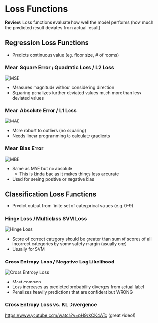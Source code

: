 # Loss Functions
**Review**: Loss functions evaluate how well the model performs (how much the predicted result deviates from actual result)

## Regression Loss Functions
- Predicts continuous value (eg. floor size, # of rooms)

### Mean Square Error / Quadratic Loss / L2 Loss
![MSE](https://miro.medium.com/max/342/1*SGhoeJ_BgcfqU06CmX41rw.png)
- Measures magnitude without considering direction
- Squaring penalizes further deviated values much more than less deviated values

### Mean Absolute Error / L1 Loss
![MAE](https://miro.medium.com/max/355/1*piCo0iDgPmESnQkHSwAK6A.png)
- More robust to outliers (no squaring)
- Needs linear programming to calculate gradients

### Mean Bias Error
![MBE](https://miro.medium.com/max/331/1*BpYT_vpYizQpeY3bGuvTbw.png)
- Same as MAE but no absolute
  - This is kinda bad as it makes things less accurate
- Used for seeing positive or negative bias

## Classification Loss Functions
- Predict output from finite set of categorical values (e.g. 0-9)

### Hinge Loss / Multiclass SVM Loss
![Hinge Loss](https://miro.medium.com/max/539/1*ekz6PLfuwA0I_w-xmMqBqg.png)
- Score of correct category should be greater than sum of scores of all incorrect categories by some safety margin (usually one)
- Usually for SVM

### Cross Entropy Loss / Negative Log Likelihood
![Cross Entropy Loss](https://miro.medium.com/max/795/1*zi1wKAAGGt1Bn6mqo2MSFw.png)
- Most common
- Loss increases as predicted probability diverges from actual label
- Penalizes heavily predictions that are confident but WRONG

### Cross Entropy Loss vs. KL Divergence
https://www.youtube.com/watch?v=pH9xkCK4ATc (great video!)